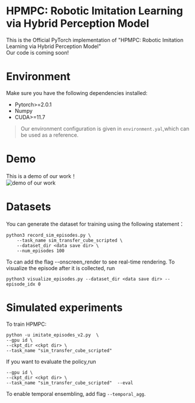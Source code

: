 # HPMPC: Robotic Imitation Learning via Hybrid Perception Model
This is the Official PyTorch implementation of "HPMPC: Robotic Imitation Learning via Hybrid Perception Model"  
Our code is coming soon!  
# Environment
Make sure you have the following dependencies installed:
* Pytorch>=2.0.1
* Numpy
* CUDA>=11.7
> Our environment configuration is given in ```environment.yal```,which can be used as a reference.
# Demo
This is a demo of our work！  
![demo of our work](https://github.com/YouShiqwa/HPMPC/blob/main/video_gif.gif)
# Datasets
You can generate the dataset for training using the following statement：  
```
python3 record_sim_episodes.py \
    --task_name sim_transfer_cube_scripted \
    --dataset_dir <data save dir> \
    --num_episodes 100
```
To can add the flag --onscreen_render to see real-time rendering. To visualize the episode after it is collected, run  
```
python3 visualize_episodes.py --dataset_dir <data save dir> --episode_idx 0
```
# Simulated experiments
To train HPMPC:  
```
python -u imitate_episodes_v2.py  \
--gpu id \
--ckpt_dir <ckpt dir> \
--task_name "sim_transfer_cube_scripted" 
```   
If you want to evaluate the policy,run  
```
--gpu id \
--ckpt_dir <ckpt dir> \
--task_name "sim_transfer_cube_scripted"  --eval
```
To enable temporal ensembling, add flag ```--temporal_agg```.




